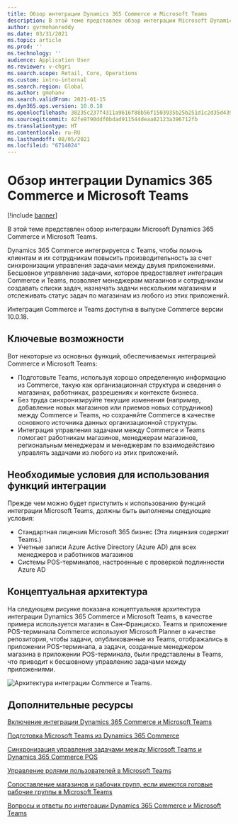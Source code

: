 ```yaml
---
title: Обзор интеграции Dynamics 365 Commerce и Microsoft Teams
description: В этой теме представлен обзор интеграции Microsoft Dynamics 365 Commerce и Microsoft Teams.
author: gvrmohanreddy
ms.date: 03/31/2021
ms.topic: article
ms.prod: ''
ms.technology: ''
audience: Application User
ms.reviewer: v-chgri
ms.search.scope: Retail, Core, Operations
ms.custom: intro-internal
ms.search.region: Global
ms.author: gmohanv
ms.search.validFrom: 2021-01-15
ms.dyn365.ops.version: 10.0.18
ms.openlocfilehash: 38235c237f4311a9616f88b56f1503935b25b251d1c2d35d4392418e8c1a357b
ms.sourcegitcommit: 42fe9790ddf0bdad911544deaa82123a396712fb
ms.translationtype: HT
ms.contentlocale: ru-RU
ms.lasthandoff: 08/05/2021
ms.locfileid: "6714024"
---
```

# <a name="dynamics-365-commerce-and-microsoft-teams-integration-overview"></a>Обзор интеграции Dynamics 365 Commerce и Microsoft Teams

[!include [banner](includes/banner.md)]

В этой теме представлен обзор интеграции Microsoft Dynamics 365 Commerce и Microsoft Teams.

Dynamics 365 Commerce интегрируется с Teams, чтобы помочь клиентам и их сотрудникам повысить производительность за счет синхронизации управления задачами между двумя приложениями. Бесшовное управление задачами, которое предоставляет интеграция Commerce и Teams, позволяет менеджерам магазинов и сотрудникам создавать списки задач, назначать задачи нескольким магазинам и отслеживать статус задач по магазинам из любого из этих приложений.

Интеграция Commerce и Teams доступна в выпуске Commerce версии 10.0.18.

## <a name="key-features"></a>Ключевые возможности

Вот некоторые из основных функций, обеспечиваемых интеграцией Commerce и Microsoft Teams:

- Подготовьте Teams, используя хорошо определенную информацию из Commerce, такую как организационная структура и сведения о магазинах, работниках, разрешениях и контексте бизнеса.
- Без труда синхронизируйте текущие изменения (например, добавление новых магазинов или приемов новых сотрудников) между Commerce и Teams, но сохраняйте Commerce в качестве основного источника данных организационной структуры.
- Интеграция управления задачами между Commerce и Teams помогает работникам магазинов, менеджерам магазинов, региональным менеджерам и менеджерам по взаимодействию управлять задачами из любого из этих приложений.

## <a name="prerequisites-for-using-integration-features"></a>Необходимые условия для использования функций интеграции

Прежде чем можно будет приступить к использованию функций интеграции Microsoft Teams, должны быть выполнены следующие условия:

- Стандартная лицензия Microsoft 365 бизнес (Эта лицензия содержит Teams.)
- Учетные записи Azure Active Directory (Azure AD) для всех менеджеров и работников магазинов
- Системы POS-терминалов, настроенные с проверкой подлинности Azure AD

## <a name="conceptual-architecture"></a>Концептуальная архитектура

На следующем рисунке показана концептуальная архитектура интеграции Dynamics 365 Commerce и Microsoft Teams, в качестве примера используется магазин в Сан-Франциско. Teams и приложение POS-терминала Commerce используют Microsoft Planner в качестве репозитория, чтобы задачи, опубликованные из Teams, отображались в приложении POS-терминала, а задачи, созданные менеджером магазина в приложении POS-терминала, были представлены в Teams, что приводит к бесшовному управлению задачами между приложениями.    

![Архитектура интеграции Commerce и Teams.](media/d365-commerce-teams-integration-conceptual-architecture.png)

## <a name="additional-resources"></a>Дополнительные ресурсы

[Включение интеграции Dynamics 365 Commerce и Microsoft Teams](enable-teams-integration.md)

[Подготовка Microsoft Teams из Dynamics 365 Commerce](provision-teams-from-commerce.md)

[Синхронизация управления задачами между Microsoft Teams и Dynamics 365 Commerce POS](synchronize-tasks-teams-pos.md)

[Управление ролями пользователей в Microsoft Teams](manage-user-roles-teams.md)

[Сопоставление магазинов и рабочих групп, если имеются готовые рабочие группы в Microsoft Teams](map-stores-existing-teams.md)

[Вопросы и ответы по интеграции Dynamics 365 Commerce и Microsoft Teams](teams-integration-faq.md)
